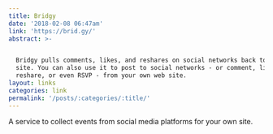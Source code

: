 ```yaml
---
title: Bridgy
date: '2018-02-08 06:47am'
link: 'https://brid.gy/'
abstract: >-


  Bridgy pulls comments, likes, and reshares on social networks back to your web
  site. You can also use it to post to social networks - or comment, like,
  reshare, or even RSVP - from your own web site. 
layout: links
categories: link
permalink: '/posts/:categories/:title/'
---
```

A service to collect events from social media platforms for your own site.
